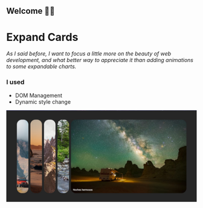 ## Welcome 👋👋

# Expand Cards

*As I said before, I want to focus a little more on the beauty of web development, and what better way to appreciate it than adding animations to some expandable charts.*  

### I used

*   DOM Management
*   Dynamic style change

![Demo](./Demo.jpg)
